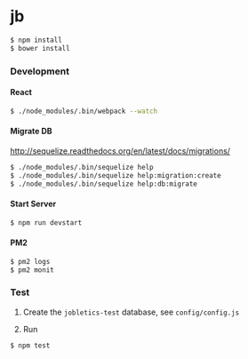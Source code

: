 # jb

```bash
$ npm install
$ bower install
```

### Development

#### React

```bash
$ ./node_modules/.bin/webpack --watch
```

#### Migrate DB

http://sequelize.readthedocs.org/en/latest/docs/migrations/

```bash
$ ./node_modules/.bin/sequelize help
$ ./node_modules/.bin/sequelize help:migration:create
$ ./node_modules/.bin/sequelize help:db:migrate
```

#### Start Server

```bash
$ npm run devstart
```

#### PM2

```bash
$ pm2 logs
$ pm2 monit
```

### Test

1. Create the `jobletics-test` database, see `config/config.js`

2. Run

```bash
$ npm test
```
